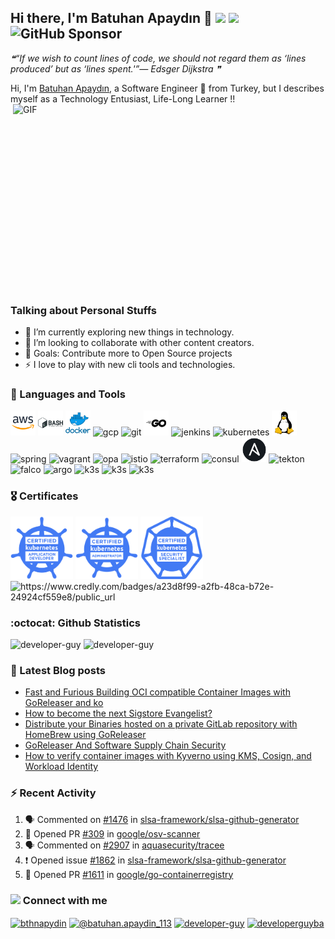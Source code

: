 ## Hi there, I'm Batuhan Apaydın 👋 ![](https://komarev.com/ghpvc/?username=developer-guy&color=green&&style=flat)  [![](https://img.shields.io/static/v1?label=Sponsor&message=%E2%9D%A4&logo=GitHub&color=%23fe8e86)](https://github.com/sponsors/developer-guy) ![GitHub Sponsor](https://img.shields.io/github/sponsors/developer-guy?label=Sponsor&logo=GitHub)



<!--STARTS_HERE_QUOTE_README-->
<i>❝“If we wish to count lines of code, we should not regard them as ‘lines produced’ but as ‘lines spent.'”— Edsger Dijkstra   ❞</i>
<!--ENDS_HERE_QUOTE_README-->

Hi, I'm [Batuhan Apaydın](https://linkedin.com/in/bthnapydin), a Software Engineer 🚀 from Turkey, but I describes myself as a Technology Entusiast, Life-Long Learner !! 
<img align="right" alt="GIF" src="https://github.com/developer-guy/developer-guy/blob/master/code.gif?raw=true" width="500" height="320" />

### Talking about Personal Stuffs
- 🌱 I’m currently exploring new things in technology.
- 👯 I’m looking to collaborate with other content creators.
- 🥅 Goals: Contribute more to Open Source projects
- ⚡ I love to play with new cli tools and technologies.

### 🧰 Languages and Tools
<p align="left"><img src="https://github.com/github/explore/raw/main/topics/aws/aws.png" alt="aws" width="40" height="40"/> <img src="https://github.com/github/explore/raw/main/topics/bash/bash.png" alt="bash" width="40" height="40"/> <img src="https://github.com/github/explore/raw/main/topics/docker/docker.png" alt="docker" width="40" height="40"/> <img src="https://www.vectorlogo.zone/logos/google_cloud/google_cloud-icon.svg" alt="gcp" width="40" height="40"/> <img src="https://www.vectorlogo.zone/logos/git-scm/git-scm-icon.svg" alt="git" width="40" height="40"/> <img src="https://github.com/github/explore/raw/main/topics/go/go.png" alt="go" width="40" height="40"/> <img src="https://www.vectorlogo.zone/logos/jenkins/jenkins-icon.svg" alt="jenkins" width="40" height="40"/> <img src="https://www.vectorlogo.zone/logos/kubernetes/kubernetes-icon.svg" alt="kubernetes" width="40" height="40"/> <img src="https://github.com/github/explore/raw/main/topics/linux/linux.png" alt="linux" width="40" height="40"/> <img src="https://www.vectorlogo.zone/logos/springio/springio-icon.svg" alt="spring" width="40" height="40"/> <img src="https://www.vectorlogo.zone/logos/vagrantup/vagrantup-icon.svg" alt="vagrant" width="40" height="40"/> <img src="https://camo.githubusercontent.com/aee47673482ae9337b1a495f7e747d35e55f4a3081e5cd65768e65686f6f2de4/68747470733a2f2f7777772e766563746f726c6f676f2e7a6f6e652f6c6f676f732f6f70656e706f6c6963796167656e742f6f70656e706f6c6963796167656e742d617232312e737667" alt="opa" width="40" height="40"/> <img src="https://camo.githubusercontent.com/bd5b74426b7087fe4c8568458993dfff11001c3b9f0a2483e1da43650cbe0672/68747470733a2f2f7777772e766563746f726c6f676f2e7a6f6e652f6c6f676f732f697374696f696f2f697374696f696f2d69636f6e2e737667" alt="istio" width="40" height="40"/> <img src="https://camo.githubusercontent.com/d13e208052a3e9d83243cd804635e60e4a238c43a86ce1bc6aea249c39c67709/68747470733a2f2f7777772e766563746f726c6f676f2e7a6f6e652f6c6f676f732f7465727261666f726d696f2f7465727261666f726d696f2d617232312e737667" alt="terraform" width="40" height="40"/> <img src="https://camo.githubusercontent.com/2d750a7a1cae7f8d5f8a3a6d5cb6c63c1fe80a17794dd79800a86a4881ce900c/68747470733a2f2f7777772e766563746f726c6f676f2e7a6f6e652f6c6f676f732f636f6e73756c696f2f636f6e73756c696f2d617232312e737667" alt="consul" width="40" height="40"/> <img src="https://github.com/github/explore/raw/main/topics/ansible/ansible.png" alt="ansible" width="40" height="40"/> <img src="https://tekton.dev/images/tekton-horizontal-color.png" alt="tekton" width="90" height="40"/> <img src="https://cncf-branding.netlify.app/img/projects/falco/icon/color/falco-icon-color.png" alt="falco" width="40" height="40"/> <img src="https://cncf-branding.netlify.app/img/projects/argo/icon/color/argo-icon-color.png" alt="argo" width="40" height="40"/> <img src="https://cncf-branding.netlify.app/img/projects/k3s/icon/color/k3s-icon-color.png" alt="k3s" width="40" height="40"/> <img src="https://cncf-branding.netlify.app/img/projects/notary/icon/color/notary-icon-color.png" alt="k3s" width="40" height="40"/> <img src="https://cncf-branding.netlify.app/img/projects/helm/icon/color/helm-icon-color.png" alt="k3s" width="40" height="40"/>
</p>

### 🎖 Certificates
<p align="left"><img src="https://raw.githubusercontent.com/cncf/artwork/master/other/ckad/color/kubernetes-ckad-color.png" alt="https://www.credly.com/badges/349777de-9673-444f-a05e-2dbb770768c3/public_url" width="100" height="100"/> 
<img src="https://raw.githubusercontent.com/cncf/artwork/master/other/cka/color/kubernetes-cka-color.png" alt="https://www.credly.com/badges/e2ba7704-b6ba-46e0-914a-b3bbb3f58cc6/public_url" width="100" height="100"/>
 <img src="https://raw.githubusercontent.com/cncf/artwork/master/other/kss/color/kubernetes-security-specialist-color.png" alt="[https://www.credly.com/badges/e2ba7704-b6ba-46e0-914a-b3bbb3f58cc6/public_url](https://www.credly.com/badges/79c34054-2204-42d5-bf86-b3b42e9b4c04)" width="100" height="100"/> 
 <img src="https://images.credly.com/size/340x340/images/41c70194-555c-4245-b3f0-921425b8010e/image.png" alt="https://www.credly.com/badges/a23d8f99-a2fb-48ca-b72e-24924cf559e8/public_url" width="100" height="100" />
</p>


### :octocat: Github Statistics
<p align="left">
<img  src="https://github-readme-stats.vercel.app/api?username=developer-guy&show_icons=true&theme=radical" alt="developer-guy" width="480" height="180" />
<img src="https://github-readme-stats.vercel.app/api/top-langs/?username=developer-guy&layout=compact&hide=html&theme=radical" alt="developer-guy"/>
</p>


### :card_index: Latest Blog posts
<!-- BLOG-POST-LIST:START -->
- [Fast and Furious Building OCI compatible Container Images with GoReleaser and ko](https://blog.goreleaser.com/fast-and-furious-building-oci-compatible-container-images-with-goreleaser-and-ko-77d9378c4130?source=rss-57d794f14ac9------2)
- [How to become the next Sigstore Evangelist?](https://blog.sigstore.dev/how-to-become-the-next-sigstore-evangelist-9303ed297e54?source=rss-57d794f14ac9------2)
- [Distribute your Binaries hosted on a private GitLab repository with HomeBrew using GoReleaser](https://medium.com/trendyol-tech/distribute-your-binaries-hosted-on-a-private-gitlab-repository-with-homebrew-using-goreleaser-56c8fb5a61fe?source=rss-57d794f14ac9------2)
- [GoReleaser And Software Supply Chain Security](https://blog.goreleaser.com/goreleaser-and-software-supply-chain-security-e8917b26924b?source=rss-57d794f14ac9------2)
- [How to verify container images with Kyverno using KMS, Cosign, and Workload Identity](https://blog.sigstore.dev/how-to-verify-container-images-with-kyverno-using-kms-cosign-and-workload-identity-1e07d2b85061?source=rss-57d794f14ac9------2)
<!-- BLOG-POST-LIST:END -->

### :zap: Recent Activity
<!--START_SECTION:activity-->
1. 🗣 Commented on [#1476](https://github.com/slsa-framework/slsa-github-generator/issues/1476) in [slsa-framework/slsa-github-generator](https://github.com/slsa-framework/slsa-github-generator)
2. 💪 Opened PR [#309](https://github.com/google/osv-scanner/pull/309) in [google/osv-scanner](https://github.com/google/osv-scanner)
3. 🗣 Commented on [#2907](https://github.com/aquasecurity/tracee/issues/2907) in [aquasecurity/tracee](https://github.com/aquasecurity/tracee)
4. ❗️ Opened issue [#1862](https://github.com/slsa-framework/slsa-github-generator/issues/1862) in [slsa-framework/slsa-github-generator](https://github.com/slsa-framework/slsa-github-generator)
5. 💪 Opened PR [#1611](https://github.com/google/go-containerregistry/pull/1611) in [google/go-containerregistry](https://github.com/google/go-containerregistry)
<!--END_SECTION:activity-->


### <img src="https://media.giphy.com/media/LnQjpWaON8nhr21vNW/giphy.gif" height="32"></img> Connect with me 
<a href="https://linkedin.com/in/bthnapydin" target="blank"><img align="center" src="https://img.shields.io/badge/linkedin-%230077B5.svg?&style=for-the-badge&logo=linkedin&logoColor=white" alt="bthnapydin" /></a>
<a href="https://batuhan-apaydin-11378.medium.com" target="blank"><img align="center" src="https://img.shields.io/badge/medium-%2312100E.svg?&style=for-the-badge&logo=medium&logoColor=white" alt="@batuhan.apaydin_113" /></a>
<a href="https://dev.to/developerguy" target="blank"><img align="center" src="https://img.shields.io/badge/dev.to-0A0A0A?style=for-the-badge&logo=dev.to&logoColor=white" alt="developer-guy" /></a>
<a href="https://twitter.com/developerguyba" target="blank"><img align="center" src="https://img.shields.io/badge/Twitter-1DA1F2?style=for-the-badge&logo=twitter&logoColor=white" alt="developerguyba" /></a>

